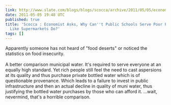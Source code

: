 ```yaml
---
link: http://www.slate.com/blogs/blogs/scocca/archive/2011/05/05/economist-asks-why-can-t-public-schools-serve-poor-people-better-like-supermarkets-do.aspx
date: 2011-05-05 19:48 UTC
published: true
title: 'Scocca : Economist Asks, Why Can''t Public Schools Serve Poor People Better,
  Like Supermarkets Do?'
tags: []
---
```


Apparently someone has not heard of "food deserts" or noticed the statistics on food insecurity. <br><br>A better comparison municipal water. It's required to serve everyone at an equally high standard. Yet rich people still feel the need to cast aspersions at its quality and thus purchase private bottled water which is of questionable provenance. Which leads to a failure to invest in public infrastructure and then an actual decline in quality of muni water, thus justifying the bottled water purchases by those who can afford it. ...wait, nevermind, that's a horrible comparison.
